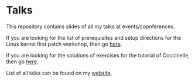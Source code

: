# Talks
This repository contains slides of all my talks at events/copnferences. 

If you are looking for the list of prerequisites and setup directions for the Linux kernel first patch workshop, then go [here](https://github.com/vthakkar1994/Linux-Kernel-Workshop).

If you are looking for the solutions of exercises for the tutorial of Coccinelle, then go [here](https://github.com/vthakkar1994/LinuxCon_Japan).

List of all talks can be found on my [website](https://vaishalithakkar.in/).
